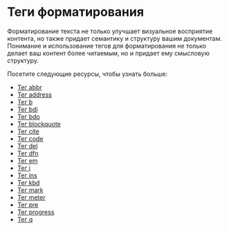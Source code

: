 # Теги форматирования

Форматирование текста не только улучшает визуальное восприятие контента, но также придает семантику и структуру вашим документам. Понимание и использование тегов для форматирования не только делает ваш контент более читаемым, но и придает ему смысловую структуру.

Посетите следующие ресурсы, чтобы узнать больше:
- [Тег abbr](Tag%20<abbr>/README.md)
- [Тег address](Tag%20<address>/README.md)
- [Тег b](Tag%20<b>/README.md)
- [Тег bdi](Tag%20<bdi>/README.md)
- [Тег bdo](Tag%20<bdo>/README.md)
- [Тег blockquote](Tag%20<blockquote>/README.md)
- [Тег cite](Tag%20<cite>/README.md)
- [Тег code](Tag%20<code>/README.md)
- [Тег del](Tag%20<del>/README.md)
- [Тег dfn](Tag%20<dfn>/README.md)
- [Тег em](Tag%20<em>/README.md)
- [Тег i](Tag%20<i>/README.md)
- [Тег ins](Tag%20<ins>/README.md)
- [Тег kbd](Tag%20<kbd>/README.md)
- [Тег mark](Tag%20<mark>/README.md)
- [Тег meter](Tag%20<meter>/README.md)
- [Тег pre](Tag%20<pre>/README.md)
- [Тег progress](Tag%20<progress>/README.md)
- [Тег q](Tag%20<q>/README.md)
